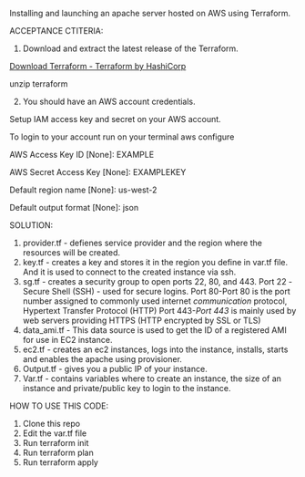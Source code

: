 Installing and launching an apache server hosted on AWS using Terraform.

ACCEPTANCE CTITERIA:
1. Download and extract the  latest release of the Terraform. 

[Download Terraform - Terraform by HashiCorp](https://www.terraform.io/downloads.html)

unzip terraform

2. You should have an AWS account credentials. 

Setup IAM access key and secret on your AWS account.

To login to your account run on your terminal aws configure

AWS Access Key ID [None]: EXAMPLE

AWS Secret Access Key [None]: EXAMPLEKEY

Default region name [None]: us-west-2

Default output format [None]: json


SOLUTION: 

1. provider.tf - defienes service provider and the region where the resources will be created. 
2. key.tf - creates a key and stores it in the region you define in var.tf file. And it is used to connect to the created instance via ssh.
3. sg.tf - creates a security group to open ports 22, 80, and 443. 
Port  22 -Secure Shell (SSH) - used for secure logins. 
Port 80-Port 80 is the port number assigned to commonly used internet *communication* protocol, Hypertext Transfer Protocol (HTTP)
Port 443-*Port 443* is mainly used by web servers providing HTTPS (HTTP encrypted by SSL or TLS)
4. data_ami.tf - This data source is used to get the ID of a registered AMI for use in EC2 instance. 
5. ec2.tf - creates an ec2 instances, logs into the instance, installs, starts and enables the apache using provisioner.
6. Output.tf - gives you a public IP of your instance.
7. Var.tf - contains variables where to create an instance, the size of an instance and private/public key to login to the instance.

HOW TO USE THIS CODE:

1. Clone this repo
2. Edit the var.tf file
3. Run terraform init
4. Run terraform plan
5. Run terraform apply